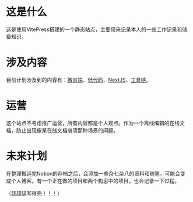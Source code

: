 # 这是什么

这是使用VitePress搭建的一个静态站点，主要用来记录本人的一些工作记录和储备知识。

# 涉及内容

目前计划涉及到的内容有：[微前端](/microApp/overview/)、[低代码](/lowCode/)、[NextJS](/nextJS/)、[工具链](/tools/)。

# 运营

这个站点不考虑推广运营，所有内容都是个人观点。作为一个离线编辑的在线文档，防止出现像某在线文档崩溃那种场景的问题。

# 未来计划

在整理搬运完Notion的存档之后，会添加一些杂七杂八的资料和随笔，可能会变成个人博客。有一个正在做的项目和两个构思中的项目，也会记录一下过程。

（我超级写得完！！！）
